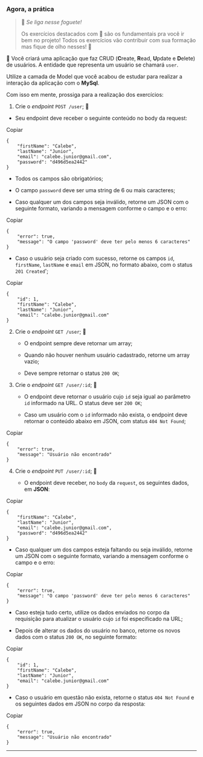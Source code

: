 ### Agora, a prática

> 🚀 _Se liga nesse foguete!_
> 
> Os exercícios destacados com 🚀 são os fundamentais pra você ir bem no projeto! Todos os exercícios vão contribuir com sua formação mas fique de olho nesses! 👀

🚀 Você criará uma aplicação que faz CRUD (**C**reate, **R**ead, **U**pdate e **D**elete) de usuários. A entidade que representa um usuário se chamará `user`.

Utilize a camada de Model que você acabou de estudar para realizar a interação da aplicação com o **MySql**.

Com isso em mente, prossiga para a realização dos exercícios:

1.  Crie o _endpoint_ `POST /user`; 🚀

*   Seu endpoint deve receber o seguinte conteúdo no body da request:

Copiar

    {
    	"firstName": "Calebe",
    	"lastName": "Junior",
    	"email": "calebe.junior@gmail.com",
    	"password": "d496d5ea2442"
    }

*   Todos os campos são obrigatórios;
    
*   O campo `password` deve ser uma string de 6 ou mais caracteres;
    
*   Caso qualquer um dos campos seja inválido, retorne um JSON com o seguinte formato, variando a mensagem conforme o campo e o erro:
    

Copiar

    {
    	"error": true,
    	"message": "O campo 'password' deve ter pelo menos 6 caracteres"
    }

*   Caso o usuário seja criado com sucesso, retorne os campos `id`, `firstName`, `lastName` e `email` em JSON, no formato abaixo, com o status `201 Created`';

Copiar

    {
    	"id": 1,
    	"firstName": "Calebe",
    	"lastName": "Junior",
    	"email": "calebe.junior@gmail.com"
    }

2.  Crie o _endpoint_ `GET /user`; 🚀
    
    *   O endpoint sempre deve retornar um array;
        
    *   Quando não houver nenhum usuário cadastrado, retorne um array vazio;
        
    *   Deve sempre retornar o status `200 OK`;
        
3.  Crie o _endpoint_ `GET /user/:id`; 🚀
    
    *   O endpoint deve retornar o usuário cujo `id` seja igual ao parâmetro `id` informado na URL. O status deve ser `200 OK`;
        
    *   Caso um usuário com o `id` informado não exista, o endpoint deve retornar o conteúdo abaixo em JSON, com status `404 Not Found`;
        

Copiar

    {
    	"error": true,
    	"message": "Usuário não encontrado"
    }

4.  Crie o _endpoint_ `PUT /user/:id`; 🚀
    
    *   O endpoint deve receber, no `body` da `request`, os seguintes dados, em **JSON**:

Copiar

    {
    	"firstName": "Calebe",
    	"lastName": "Junior",
    	"email": "calebe.junior@gmail.com",
    	"password": "d496d5ea2442"
    }

*   Caso qualquer um dos campos esteja faltando ou seja inválido, retorne um JSON com o seguinte formato, variando a mensagem conforme o campo e o erro:

Copiar

    {
    	"error": true,
    	"message": "O campo 'password' deve ter pelo menos 6 caracteres"
    }

*   Caso esteja tudo certo, utilize os dados enviados no corpo da requisição para atualizar o usuário cujo `id` foi especificado na URL;
    
*   Depois de alterar os dados do usuário no banco, retorne os novos dados com o status `200 OK`, no seguinte formato:
    

Copiar

    {
    	"id": 1,
    	"firstName": "Calebe",
    	"lastName": "Junior",
    	"email": "calebe.junior@gmail.com"
    }

*   Caso o usuário em questão não exista, retorne o status `404 Not Found` e os seguintes dados em JSON no corpo da resposta:

Copiar

    {
    	"error": true,
    	"message": "Usuário não encontrado"
    }

* * *
